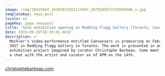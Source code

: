 ```yaml
---
image: /img/16835844_10103013262115497_2879185972320504586_o.jpg
templateKey: news-post
locale: en
pageKey: page_newspost
title: 'Solo exhibition opening in Redding Flagg Gallery (Toronto, Canada)'
date: 2019-09-29T18:39:01.863Z
description: >-
  Mockler's video-performance entitled Canvassers is premiering on February 14,
  2017 in Redding Flagg Gallery in Toronto. The work is presented in an
  exhibition project imagined by curator Christophe Barbeau. Come meet and have
  a chat with the artist and curator as of 6PM on the 14th.
---
```

[christophebarbeau.com](http://christophebarbeau.com/)

